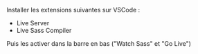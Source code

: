 Installer les extensions suivantes sur VSCode :
- Live Server
- Live Sass Compiler

Puis les activer dans la barre en bas ("Watch Sass" et "Go Live")